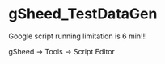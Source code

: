 # gSheed_TestDataGen

Google script running limitation is 6 min!!!

gSheed -> Tools -> Script Editor
